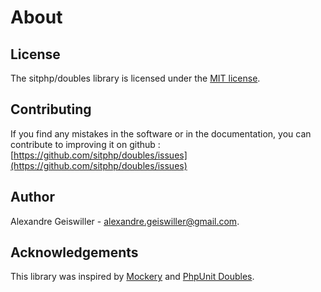 # About

## License
 The sitphp/doubles library is licensed under the [MIT license](https://opensource.org/licenses/MIT).

## Contributing
If you find any mistakes in the software or in the documentation, you can contribute to improving it on github : [https://github.com/sitphp/doubles/issues](https://github.com/sitphp/doubles/issues)

## Author
Alexandre Geiswiller - [alexandre.geiswiller@gmail.com](mailto:alexandre.geiswiller@gmail.com).

## Acknowledgements
This library was inspired by [Mockery](http://docs.mockery.io) and [PhpUnit Doubles](https://phpunit.readthedocs.io/en/7.1/test-doubles.html).